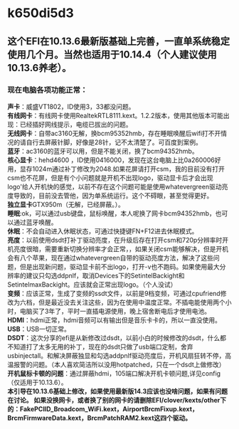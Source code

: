 # **k650di5d3**
## 这个EFI在10.13.6最新版基础上完善，一直单系统稳定使用几个月。当然也适用于10.14.4（个人建议使用10.13.6养老）。  
### 现在电脑各项功能正常：  
**声卡**：威盛VT1802，ID使用3，33都没问题。  
**有线网卡**：有线网卡使用RealtekRTL8111.kext。1.2.2版本，使用其他版本可能出现：已经插好网线提示，电缆已拔出的问题。  
**无线网卡**：自带ac3160无解，换bcm95352hmb，存在睡眠唤醒后wifi打不开情况的请自行去屏蔽针脚，好像是28针，记不太清楚了。可百度到案例。  
**蓝牙**：ac3160的蓝牙可以用，但是不能关闭，换了bcm94352hmb。  
**核心显卡**：hehd4600 ，ID使用0416000，发现在这台电脑上比0a260006好用，显存1024m通过补丁修改为2048.如果花屏请打开csm，我的目前没有打开csm也不花屏，但是有个小问题就是开机不出现logo，驱动显卡后才会出现logo'给人开机快的感觉，以前不存在这个问题可能是使用whatevergreen驱动亮度导致的，目前没去管他，因为单系统运行。这个不碍眼，甚至觉得更好。  
**独立显卡**GTX950m（无解，已经屏蔽。）。  
**睡眠**:ok，可以通过usb键盘，鼠标唤醒，本人呢换了网卡bcm94352hmb，也可以通过蓝牙唤醒。  
**休眠**：不会自动进入休眠状态，可通过快捷键FN+F12进去休眠模式。  
**亮度**：以前使用dsdt打补丁驱动亮度，在升级后存在打开csm和720p分辨率时开机亮度很暗，需要重新切换分辨率才会正常，，如果关闭csm能够解决，但是开机会有八个苹果，现在通过whatevergreen自带的驱动亮度方法，解决了这些问题，但是出现新问题，驱动显卡前不出logo，打开-v也不跑码。如果使用最大分辨率的建议只勾选ddpnlf，取消Devices下的SetintelBackight和SetintelmaxBackight。应该就会正常出现logo。（个人没试）  
**变频**：应该正常，生成了变频的ssdt文件，以前是9档变频，可通过cpufriend修改为六档，但是最近没去关注这些，因为在使用中温度正常。不插电能使用两个小时，电脑买了3年了，平时一直插电源使用，晚上宿舍断电后才使用电池。  
**HDMI**：hdmi正常，hdmi音频可以有输出但是音乐卡卡的，所以一直没使用。  
**USB**：USB一切正常。  
**DSDT**：这次分享的efi是从新修改过dsdt，以前小白的时候修改的dsdt，什么都不知道打了太多无用的补丁，现在的dsdt只做了usb端口定制，舍弃usbinjectall。和解决屏蔽独显和勾选addpnlf驱动亮度后，开机风扇狂转不停，高温报警的问题。（本人喜欢简洁所以没用hotpatched，只在一个dsdt上做修改）  
**开机鼠标卡顿的问题**：通过屏蔽hdmi，105端口解决开机卡顿问题,详见config（仅适用于10.13.6）。  
**本引导在10.13.6基础上修改，如果使用最新版14.3应该也没啥问题，如果有问题在讨论。
如果没换网卡，或者换了别的网卡的请删除EFI/clover/kexts/other下的：FakePCIID_Broadcom_WiFi.kext，AirportBrcmFixup.kext，BrcmFirmwareData.kext，BrcmPatchRAM2.kext这四个驱动。**  
